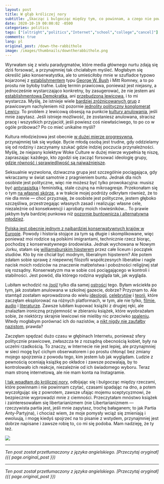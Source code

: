 ```yaml
---
layout: post
title: W głąb króliczej nory
subtitle: „Skacząc i bulgocząc między tym, co powinnam, a czego nie powinnam czytać, czasami spadając na dno, by potem się z niego wydostać...”
date: 2020-10-19 00:00:02 -0500
categories: politics
tags: ["[altright","politics","Internet","school","college","cancel]"]
comments: true
lang: pl
original_post: /down-the-rabbithole
image: /images/thumbnails/downtherabbithole.png
---
```




Wyrwałam się z wielu paradygmatów, które media głównego nurtu zdają się dziś forsować, a przynajmniej tak chciałabym myśleć. Mogłabym się określić jako konserwatystka, ale to umieściłoby mnie w szufladce typowo kojarzonej z <a href="https://patriotpost.us/alexander/41195-who-are-the-establishment-republicans-2016-03-09" target="_blank">establishmentem</a> typu <a href="http://assets.press.princeton.edu/chapters/s9302.pdf" target="_blank">George W. Bush</a> i Mitt Romney, a to po prostu nie byłoby trafne. Lubię termin prawicowa, ponieważ jest niejasny, a jednocześnie wystarczająco konkretny, by zasugerować, że nie jestem ani <a href="https://www.theatlantic.com/ideas/archive/2020/03/regular-democrats-are-just-fine-establishment/607417/" target="_blank">establishmentową Demokratką</a>, ani <a href="https://en.wikipedia.org/wiki/Woke" target="_blank">przebudzoną lewicową</a>, i to mi wystarcza. Myślę, że istnieje wiele <a href="https://www.theatlantic.com/ideas/archive/2018/10/trump-alt-right-twitter/574219/" target="_blank">bardziej zróżnicowanych grup</a> z prawicowym nachyleniem niż pozornie <a href="https://medium.com/@GappyTales/the-rise-of-the-authoritarian-left-2ed8a1a94e6d" target="_blank">jednolity polityczny konglomerat Lewicy</a>. To problem z lewicową obsesją na punkcie <a href="https://www.nytimes.com/2019/10/31/style/cancel-culture.html" target="_blank">kultury anulowania</a>, jeśli mnie zapytasz. Jeśli istnieje możliwość, że zostaniesz anulowana, stracisz pracę i wszystkich przyjaciół, jeśli powiesz coś niewłaściwego, to po co w ogóle próbować? Po co mieć unikalne myśli?<!-- more -->

Kultura młodzieżowa jest obecnie <a href="https://www.nationalreview.com/2019/03/college-indoctrination-leftism-rampant/" target="_blank">w dużej mierze progresywna</a>, przynajmniej tak się wydaje. Bycie młodą osobą jest trudne, gdy oddzielamy się od rodziny i zaczynamy szukać gdzie indziej poczucia przynależności. Myślę, że niejasny kolektyw Woke Culture w dużej mierze wypełnia tę niszę, zapraszając każdego, kto zgodzi się zacząć forsować ideologię grupy, <a href="https://dividedwefall.com/2018/07/15/the-righteous-mind-moral-foundations-theory/" target="_blank">gdzie równość i sprawiedliwość są najważniejsze</a>.

Seksualnie wyzwolona, dziwaczna grupa jest szczególnie pociągająca, gdy wkraczamy w świat samotnie z pragnieniem buntu. Jednak dla nich osobiste jest polityczne, więc nie możesz być tylko prowokacyjna: musisz być <a href="https://www.businessinsider.com/it-is-not-enough-to-not-be-racist-in-america-you-must-be-anti-racist-2020-6" target="_blank">antyrasistką</a> i feministką, stale czujną na mikroagresje. Przekonałam się o tym <a href="{{ site.url }}/politics/2020/07/09/how-to-be-every-ist-in-the-book/" target="_blank">na własnej skórze</a>, a w trakcie mojej podróży odkryłam również, że to nie dla mnie — choć przyznaję, że osobiste jest polityczne, jestem głęboko szczęśliwa, przestrzegając własnych zasad i realizując własne cele, niezależnie od konsekwencji i aprobaty moich rówieśników... To prawie jakbym była bardziej punkowa niż <a href="https://en.wikipedia.org/wiki/The_Rebel_Sell" target="_blank">pozornie buntownicza i alternatywna młodzież</a>.

<a href="https://novaramedia.com/2020/07/24/why-is-poland-so-conservative/" target="_blank">Polska jest obecnie jednym z najbardziej konserwatywnych krajów w Europie</a>. Powody i historia stojące za tym są długie i skomplikowane, więc ponieważ moi rodzice są polskimi imigrantami, technicznie rzecz biorąc, pochodzę z konserwatywnego środowiska. Jednak wychowana w Nowym Jorku, stałam się <a href="https://www.nytimes.com/2013/05/02/fashion/williamsburg.html" target="_blank">williamsburskim hipsterem</a> przez całe liceum i początek studiów. Kto by nie chciał być modnym, liberalnym hipsterem? Ale potem zdałam sobie sprawę z niepewnej filozofii współczesnych liberałów i nagle nacisk moich rodziców na znaczenie małżeństwa i pobożności religijnej stał się rozsądny. Konserwatyzm ma w sobie coś pociągającego w kontroli i stabilności. Jest powód, dla którego rodzina wygląda tak, jak wygląda.

Lubiłam wchodzić na <a href="https://boards.4chan.org/pol/" target="_blank">/pol/</a> tylko dla samej <a href="https://knowyourmeme.com/memes/edgy" target="_blank">ostrości</a> tego. Byłam wściekła po tym, jak zostałam anulowana w szkolnej gazecie, dobrze? Przyznam to. Ale stamtąd zostałam wprowadzona do wielu <a href="https://en.wikipedia.org/wiki/Anarcho-primitivism" target="_blank">ideologii</a>, <a href="https://en.wikipedia.org/wiki/Jordan_Peterson" target="_blank">celebrytów</a> i <a href="https://en.wikipedia.org/wiki/QAnon" target="_blank">teorii</a>, które zaczęłam eksplorować na różnych platformach, w tym, ale nie tylko, <a href="https://www.bitchute.com/" target="_blank">filmie</a>, <a href="https://www.youtube.com/channel/UCLwNTXWEjVd2qIHLcXxQWxA" target="_blank">audio</a> i <a href="https://en.wikipedia.org/wiki/The_Bell_Curve" target="_blank">literaturze</a>. Zawsze lubiłam kupować książki z drugiej ręki, ale znalazłam ironiczną przyjemność w zbieraniu książek, które wyobrażałam sobie, że niektórzy skrajnie lewicowi nie mieliby nic przeciwko <a href="https://en.wikipedia.org/wiki/Nazi_book_burnings" target="_blank">spaleniu</a>. Wtedy mogłabym porównać ich do nazistów, a <a href="https://en.wikipedia.org/wiki/Reductio_ad_Hitlerum" target="_blank">nikt nigdy nie zaufałby nazistom</a>, prawda?

Zaczęłam spędzać dużo czasu w głębinach Internetu, ponieważ sfery politycznie prawicowe, zwłaszcza te z rozsądną obecnością kobiet, były na uczelni rzadkością. To znaczy, w Internecie nie jest lepiej, ale przynajmniej w sieci mogę być cichym obserwatorem i po prostu chłonąć bez zmiany mojego spojrzenia z powodu tego, kim jestem lub jak wyglądam. Ludzie z pewnością oceniają książkę po okładce i zawsze pozwalają, by to kontrolowało ich reakcje, niezależnie od ich świadomego wyboru. Teraz mam stronę internetową, ale nie mam konta na Instagramie.

<a href="https://www.youtube.com/watch?v=pHte24GGHD4" target="_blank">I tak wpadłam do króliczej nory</a>, odbijając się i bulgocząc między rzeczami, które powinnam i nie powinnam czytać, czasami spadając na dno, a potem wyczołgując się z powrotem, zawsze ufając mojemu sceptycyzmowi, że bezpiecznie wyprowadzi mnie z ciemności. Przeczytałam mnóstwo książek i zainteresowałam się libertarianizmem (nie Libertarianizmem — rzeczywista partia jest, jeśli mnie zapytasz, trochę bałaganem; to jak Partia Anty-Partyjna), i chociaż wiem, że moje pomysły wciąż się zmieniają i ewoluują, i mogę kiedyś spojrzeć na to pisanie z wstydem, przynajmniej jest dobrze napisane i zawsze robię to, co mi się podoba. Mam nadzieję, że ty też.

<img src="/images/downtherabbithole.png" style="margin: auto; max-width: 50%;">

---

*Ten post został przetłumaczony z języka angielskiego. [Przeczytaj oryginał]({{ page.original_post }})*

---

*Ten post został przetłumaczony z języka angielskiego. [Przeczytaj oryginał]({{ page.original_post }})*